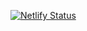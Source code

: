 [![Netlify Status](https://api.netlify.com/api/v1/badges/01e10675-eeea-4590-8758-8c1599595479/deploy-status)](https://app.netlify.com/projects/magnificent-kulfi-fa56e2/deploys)